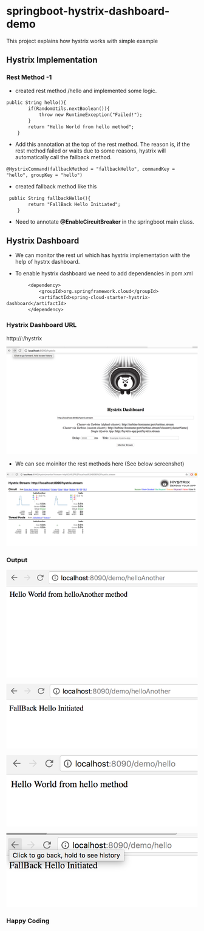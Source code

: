 # springboot-hystrix-dashboard-demo

This project explains how hystrix works with simple example

## Hystrix Implementation ##

### Rest Method -1 ###

* created rest method /hello and implemented some logic.

```
public String hello(){
        if(RandomUtils.nextBoolean()){
            throw new RuntimeException("Failed!");
        }
        return "Hello World from hello method";
    }
```

* Add this annotation at the top of the rest method. The reason is, if the rest method failed or waits due to some reasons, 
hystrix will automatically call the fallback method.

```
@HystrixCommand(fallbackMethod = "fallbackHello", commandKey = "hello", groupKey = "hello")
```

* created fallback method like this
```
 public String fallbackHello(){
        return "FallBack Hello Initiated";
    }
```

* Need to annotate **@EnableCircuitBreaker** in the springboot main class.

## Hystrix Dashboard ##

* We can monitor the rest url which has hystrix implementation with the help of hystrx dashboard.

* To enable hystrix dashboard we need to add dependencies in pom.xml

```
        <dependency>
			<groupId>org.springframework.cloud</groupId>
			<artifactId>spring-cloud-starter-hystrix-dashboard</artifactId>
		</dependency>
```
### Hystrix Dashboard URL ###

http://<hostname>:<port>/hystrix

![hystrix-dashboard-start.png](hystrix-dashboard-start.png)

* We can see moinitor the rest methods here (See below screenshot)

![hystrix-dashboard-view.png](hystrix-dashboard-view.png)


### Output ###

![hystrix-restmethod-1.png](hystrix-restmethod-1.png)

![hystrix-restmethod1-fallback.png](hystrix-restmethod1-fallback.png)

![hystrix-restmethod2.png](hystrix-restmethod2.png)

![hystrix-restmethod2-fallback.png](hystrix-restmethod2-fallback.png)


### Happy Coding ###